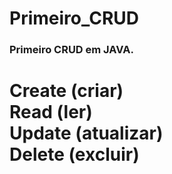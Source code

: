 # Primeiro_CRUD

<h3> Primeiro CRUD em JAVA. </h3>

<h1> 
  Create (criar) <br>
  Read (ler) <br>
  Update (atualizar) <br>
  Delete (excluir) <br>
</h1>

